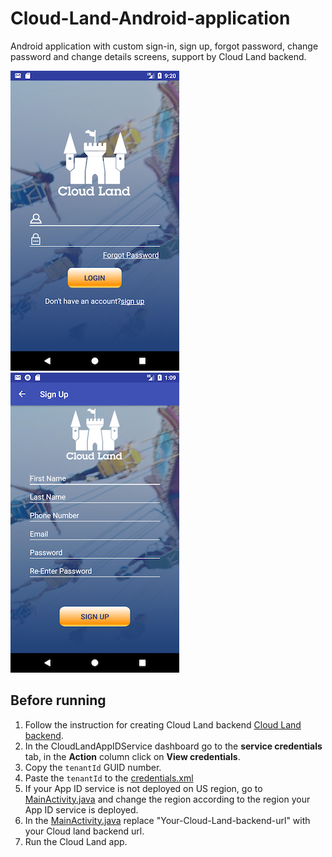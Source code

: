 # Cloud-Land-Android-application
Android application with custom sign-in, sign up, forgot password, change password and change details screens, support by Cloud Land backend.

![alt text](/Android-application/app/src/main/res/drawable/cloud_land_login.png)
![alt text](/Android-application/app/src/main/res/drawable/cloud_land_sign_up.png)

## Before running 
1. Follow the instruction for creating Cloud Land backend [Cloud Land backend](/backend/README.md).
2. In the CloudLandAppIDService dashboard go to the **service credentials** tab, in the **Action** column click on **View credentials**.
3. Copy the `tenantId` GUID number.
4. Paste the `tenantId` to the [credentials.xml](/Android-application/app/src/main/res/values/credentials.xml)
5. If your App ID service is not deployed on US region, go to [MainActivity.java](/Android-application/app/src/main/java/com/ibm/bluemix/appid/cloud/directory/android/sample/appid/MainActivity.java) and change the region according to the region your App ID service is deployed.
6. In the [MainActivity.java](/Android-application/app/src/main/java/com/ibm/bluemix/appid/cloud/directory/android/sample/appid/MainActivity.java) replace "Your-Cloud-Land-backend-url" with your Cloud land backend url.
7. Run the Cloud Land app.
